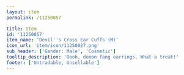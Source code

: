 ```yaml
---
layout: item
permalink: /11250057

title: Item
id: '11250057'
item_name: 'Devil''s Cross Ear Cuffs (M)'
icon_url: 'item/icon/11250027.png'
sub_header: ['Gender: Male', 'Cosmetic']
tooltip_description: 'Oooh, demon fang earrings. What a treat!'
footer: ['Untradable, Unsellable']
---
```

